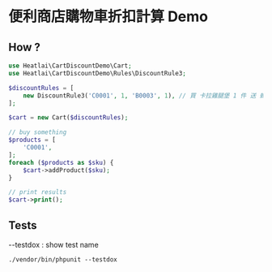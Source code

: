 # 便利商店購物車折扣計算 Demo

## How ?

```php
use Heatlai\CartDiscountDemo\Cart;
use Heatlai\CartDiscountDemo\Rules\DiscountRule3;

$discountRules = [
    new DiscountRule3('C0001', 1, 'B0003', 1), // 買 卡拉雞腿堡 1 件 送 蜂蜜牛奶 1 件
];

$cart = new Cart($discountRules);

// buy something
$products = [
    'C0001',
];
foreach ($products as $sku) {
    $cart->addProduct($sku);
}

// print results
$cart->print();
```

## Tests
--testdox : show test name
```shell
./vendor/bin/phpunit --testdox
```
